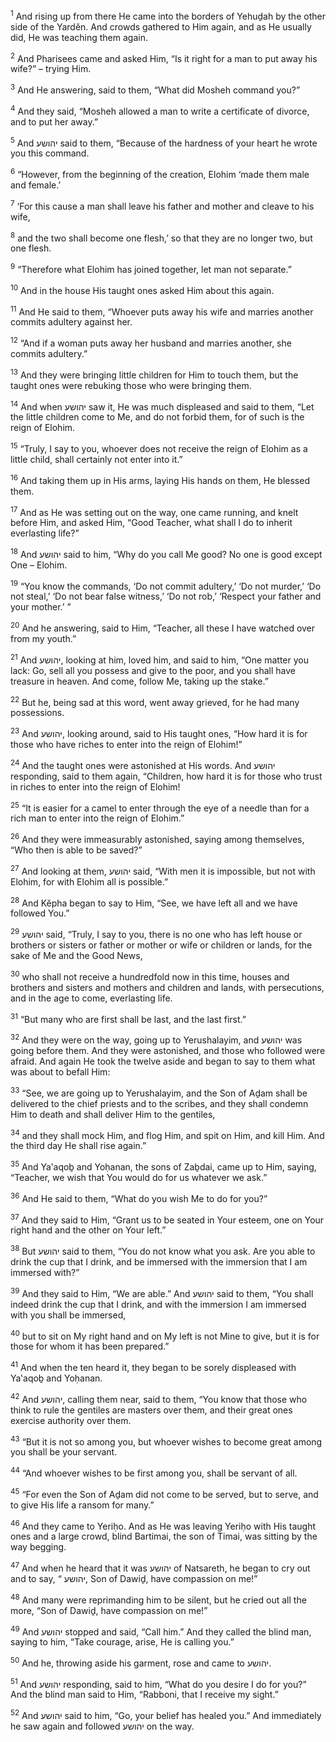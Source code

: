 <sup>1</sup> And rising up from there He came into the borders of Yehuḏah by the other side of the Yardĕn. And crowds gathered to Him again, and as He usually did, He was teaching them again.

<sup>2</sup> And Pharisees came and asked Him, “Is it right for a man to put away his wife?” – trying Him.

<sup>3</sup> And He answering, said to them, “What did Mosheh command you?”

<sup>4</sup> And they said, “Mosheh allowed a man to write a certificate of divorce, and to put her away.”

<sup>5</sup> And יהושע said to them, “Because of the hardness of your heart he wrote you this command.

<sup>6</sup> “However, from the beginning of the creation, Elohim ‘made them male and female.’

<sup>7</sup> ‘For this cause a man shall leave his father and mother and cleave to his wife,

<sup>8</sup> and the two shall become one flesh,’ so that they are no longer two, but one flesh.

<sup>9</sup> “Therefore what Elohim has joined together, let man not separate.”

<sup>10</sup> And in the house His taught ones asked Him about this again.

<sup>11</sup> And He said to them, “Whoever puts away his wife and marries another commits adultery against her.

<sup>12</sup> “And if a woman puts away her husband and marries another, she commits adultery.”

<sup>13</sup> And they were bringing little children for Him to touch them, but the taught ones were rebuking those who were bringing them.

<sup>14</sup> And when יהושע saw it, He was much displeased and said to them, “Let the little children come to Me, and do not forbid them, for of such is the reign of Elohim.

<sup>15</sup> “Truly, I say to you, whoever does not receive the reign of Elohim as a little child, shall certainly not enter into it.”

<sup>16</sup> And taking them up in His arms, laying His hands on them, He blessed them.

<sup>17</sup> And as He was setting out on the way, one came running, and knelt before Him, and asked Him, “Good Teacher, what shall I do to inherit everlasting life?”

<sup>18</sup> And יהושע said to him, “Why do you call Me good? No one is good except One – Elohim.

<sup>19</sup> “You know the commands, ‘Do not commit adultery,’ ‘Do not murder,’ ‘Do not steal,’ ‘Do not bear false witness,’ ‘Do not rob,’ ‘Respect your father and your mother.’ ”

<sup>20</sup> And he answering, said to Him, “Teacher, all these I have watched over from my youth.”

<sup>21</sup> And יהושע, looking at him, loved him, and said to him, “One matter you lack: Go, sell all you possess and give to the poor, and you shall have treasure in heaven. And come, follow Me, taking up the stake.”

<sup>22</sup> But he, being sad at this word, went away grieved, for he had many possessions.

<sup>23</sup> And יהושע, looking around, said to His taught ones, “How hard it is for those who have riches to enter into the reign of Elohim!”

<sup>24</sup> And the taught ones were astonished at His words. And יהושע responding, said to them again, “Children, how hard it is for those who trust in riches to enter into the reign of Elohim!

<sup>25</sup> “It is easier for a camel to enter through the eye of a needle than for a rich man to enter into the reign of Elohim.”

<sup>26</sup> And they were immeasurably astonished, saying among themselves, “Who then is able to be saved?”

<sup>27</sup> And looking at them, יהושע said, “With men it is impossible, but not with Elohim, for with Elohim all is possible.”

<sup>28</sup> And Kĕpha began to say to Him, “See, we have left all and we have followed You.”

<sup>29</sup> יהושע said, “Truly, I say to you, there is no one who has left house or brothers or sisters or father or mother or wife or children or lands, for the sake of Me and the Good News,

<sup>30</sup> who shall not receive a hundredfold now in this time, houses and brothers and sisters and mothers and children and lands, with persecutions, and in the age to come, everlasting life.

<sup>31</sup> “But many who are first shall be last, and the last first.”

<sup>32</sup> And they were on the way, going up to Yerushalayim, and יהושע was going before them. And they were astonished, and those who followed were afraid. And again He took the twelve aside and began to say to them what was about to befall Him:

<sup>33</sup> “See, we are going up to Yerushalayim, and the Son of Aḏam shall be delivered to the chief priests and to the scribes, and they shall condemn Him to death and shall deliver Him to the gentiles,

<sup>34</sup> and they shall mock Him, and flog Him, and spit on Him, and kill Him. And the third day He shall rise again.”

<sup>35</sup> And Ya‛aqoḇ and Yoḥanan, the sons of Zaḇdai, came up to Him, saying, “Teacher, we wish that You would do for us whatever we ask.”

<sup>36</sup> And He said to them, “What do you wish Me to do for you?”

<sup>37</sup> And they said to Him, “Grant us to be seated in Your esteem, one on Your right hand and the other on Your left.”

<sup>38</sup> But יהושע said to them, “You do not know what you ask. Are you able to drink the cup that I drink, and be immersed with the immersion that I am immersed with?”

<sup>39</sup> And they said to Him, “We are able.” And יהושע said to them, “You shall indeed drink the cup that I drink, and with the immersion I am immersed with you shall be immersed,

<sup>40</sup> but to sit on My right hand and on My left is not Mine to give, but it is for those for whom it has been prepared.”

<sup>41</sup> And when the ten heard it, they began to be sorely displeased with Ya‛aqoḇ and Yoḥanan.

<sup>42</sup> And יהושע, calling them near, said to them, “You know that those who think to rule the gentiles are masters over them, and their great ones exercise authority over them.

<sup>43</sup> “But it is not so among you, but whoever wishes to become great among you shall be your servant.

<sup>44</sup> “And whoever wishes to be first among you, shall be servant of all.

<sup>45</sup> “For even the Son of Aḏam did not come to be served, but to serve, and to give His life a ransom for many.”

<sup>46</sup> And they came to Yeriḥo. And as He was leaving Yeriḥo with His taught ones and a large crowd, blind Bartimai, the son of Timai, was sitting by the way begging.

<sup>47</sup> And when he heard that it was יהושע of Natsareth, he began to cry out and to say, “ יהושע, Son of Dawiḏ, have compassion on me!”

<sup>48</sup> And many were reprimanding him to be silent, but he cried out all the more, “Son of Dawiḏ, have compassion on me!”

<sup>49</sup> And יהושע stopped and said, “Call him.” And they called the blind man, saying to him, “Take courage, arise, He is calling you.”

<sup>50</sup> And he, throwing aside his garment, rose and came to יהושע.

<sup>51</sup> And יהושע responding, said to him, “What do you desire I do for you?” And the blind man said to Him, “Rabboni, that I receive my sight.”

<sup>52</sup> And יהושע said to him, “Go, your belief has healed you.” And immediately he saw again and followed יהושע on the way.

